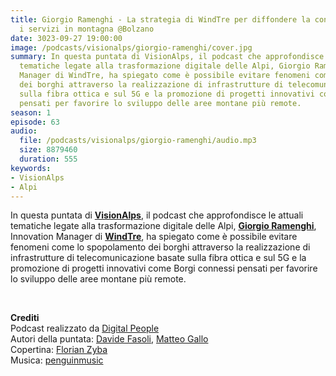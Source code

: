 ```yaml
---
title: Giorgio Ramenghi - La strategia di WindTre per diffondere la connettività e
  i servizi in montagna @Bolzano
date: 3023-09-27 19:00:00
image: /podcasts/visionalps/giorgio-ramenghi/cover.jpg
summary: In questa puntata di VisionAlps, il podcast che approfondisce le attuali
  tematiche legate alla trasformazione digitale delle Alpi, Giorgio Ramenghi, Innovation
  Manager di WindTre, ha spiegato come è possibile evitare fenomeni come lo spopolamento
  dei borghi attraverso la realizzazione di infrastrutture di telecomunicazione basate
  sulla fibra ottica e sul 5G e la promozione di progetti innovativi come Borgi connessi
  pensati per favorire lo sviluppo delle aree montane più remote.
season: 1
episode: 63
audio:
  file: /podcasts/visionalps/giorgio-ramenghi/audio.mp3
  size: 8879460
  duration: 555
keywords:
- VisionAlps
- Alpi
---
```


In questa puntata di **[VisionAlps](https://www.visionalps.com/)**, il podcast che approfondisce le attuali tematiche legate alla trasformazione digitale delle Alpi, **[Giorgio Ramenghi](https://www.linkedin.com/in/giorgioramenghi/)**, Innovation Manager di **[WindTre](https://www.windtre.it/)**, ha spiegato come è possibile evitare fenomeni come lo spopolamento dei borghi attraverso la realizzazione di infrastrutture di telecomunicazione basate sulla fibra ottica e sul 5G e la promozione di progetti innovativi come Borgi connessi pensati per favorire lo sviluppo delle aree montane più remote.

<br>

**Crediti**<br>
Podcast realizzato da [Digital People](https://w3id.org/digitalpeople)<br>
Autori della puntata: [Davide Fasoli](https://www.linkedin.com/in/davide-fasoli-2b3246179/), [Matteo Gallo](https://www.linkedin.com/in/matteo-gallo-4a5ab31a8/)<br>
Copertina: [Florian Zyba](https://www.linkedin.com/in/florian-zyba/)<br>
Musica: [penguinmusic](https://pixabay.com/users/penguinmusic-24940186/)